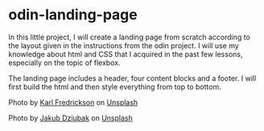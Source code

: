 # odin-landing-page

In this little project, I will create a landing page from scratch according to the layout
given in the instructions from the odin project. I will use my knowledge about html and CSS that I acquired in the past few lessons, especially on the topic of flexbox. 

The landing page includes a header, four content blocks and a footer. I will first build the html and then style everything from top to bottom. 

Photo by <a href="https://unsplash.com/@kfred?utm_source=unsplash&utm_medium=referral&utm_content=creditCopyText">Karl Fredrickson</a> on <a href="https://unsplash.com/s/photos/coffee?utm_source=unsplash&utm_medium=referral&utm_content=creditCopyText">Unsplash</a>
  
Photo by <a href="https://unsplash.com/@jckbck?utm_source=unsplash&utm_medium=referral&utm_content=creditCopyText">Jakub Dziubak</a> on <a href="https://unsplash.com/s/photos/coffee?utm_source=unsplash&utm_medium=referral&utm_content=creditCopyText">Unsplash</a>
  
